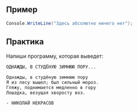 ## Пример
```cs
Console.WriteLine("Здесь абсолютно ничего нет");
```

## Практика
Напиши программу, которая выведет:
```
ОДНАЖДЫ, В СТУДЁНУЮ ЗИМНЮЮ ПОРУ...

Однажды, в студёную зимнюю пору
Я из лесу вышел; был сильный мороз.
Гляжу, поднимается медленно в гору
Лошадка, везущая хворосту воз.

- НИКОЛАЙ НЕКРАСОВ
```
